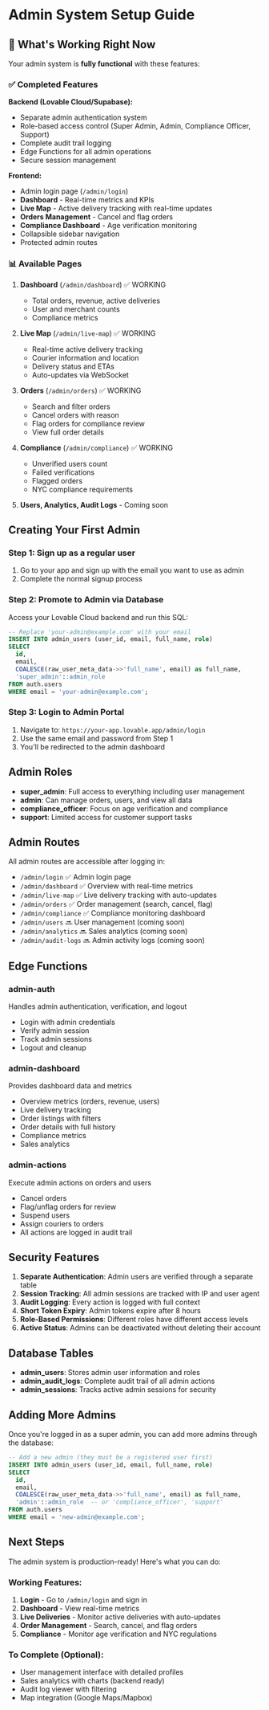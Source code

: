 # Admin System Setup Guide

## 🎉 What's Working Right Now

Your admin system is **fully functional** with these features:

### ✅ Completed Features

**Backend (Lovable Cloud/Supabase):**
- Separate admin authentication system
- Role-based access control (Super Admin, Admin, Compliance Officer, Support)
- Complete audit trail logging
- Edge Functions for all admin operations
- Secure session management

**Frontend:**
- Admin login page (`/admin/login`)
- **Dashboard** - Real-time metrics and KPIs
- **Live Map** - Active delivery tracking with real-time updates
- **Orders Management** - Cancel and flag orders
- **Compliance Dashboard** - Age verification monitoring
- Collapsible sidebar navigation
- Protected admin routes

### 📊 Available Pages

1. **Dashboard** (`/admin/dashboard`) ✅ WORKING
   - Total orders, revenue, active deliveries
   - User and merchant counts
   - Compliance metrics

2. **Live Map** (`/admin/live-map`) ✅ WORKING
   - Real-time active delivery tracking
   - Courier information and location
   - Delivery status and ETAs
   - Auto-updates via WebSocket

3. **Orders** (`/admin/orders`) ✅ WORKING
   - Search and filter orders
   - Cancel orders with reason
   - Flag orders for compliance review
   - View full order details

4. **Compliance** (`/admin/compliance`) ✅ WORKING
   - Unverified users count
   - Failed verifications
   - Flagged orders
   - NYC compliance requirements

5. **Users, Analytics, Audit Logs** - Coming soon

## Creating Your First Admin

### Step 1: Sign up as a regular user
1. Go to your app and sign up with the email you want to use as admin
2. Complete the normal signup process

### Step 2: Promote to Admin via Database

Access your Lovable Cloud backend and run this SQL:

```sql
-- Replace 'your-admin@example.com' with your email
INSERT INTO admin_users (user_id, email, full_name, role)
SELECT 
  id,
  email,
  COALESCE(raw_user_meta_data->>'full_name', email) as full_name,
  'super_admin'::admin_role
FROM auth.users
WHERE email = 'your-admin@example.com';
```

### Step 3: Login to Admin Portal

1. Navigate to: `https://your-app.lovable.app/admin/login`
2. Use the same email and password from Step 1
3. You'll be redirected to the admin dashboard

## Admin Roles

- **super_admin**: Full access to everything including user management
- **admin**: Can manage orders, users, and view all data
- **compliance_officer**: Focus on age verification and compliance
- **support**: Limited access for customer support tasks

## Admin Routes

All admin routes are accessible after logging in:

- `/admin/login` ✅ Admin login page
- `/admin/dashboard` ✅ Overview with real-time metrics
- `/admin/live-map` ✅ Live delivery tracking with auto-updates
- `/admin/orders` ✅ Order management (search, cancel, flag)
- `/admin/compliance` ✅ Compliance monitoring dashboard
- `/admin/users` 🔜 User management (coming soon)
- `/admin/analytics` 🔜 Sales analytics (coming soon)
- `/admin/audit-logs` 🔜 Admin activity logs (coming soon)

## Edge Functions

### admin-auth
Handles admin authentication, verification, and logout
- Login with admin credentials
- Verify admin session
- Track admin sessions
- Logout and cleanup

### admin-dashboard
Provides dashboard data and metrics
- Overview metrics (orders, revenue, users)
- Live delivery tracking
- Order listings with filters
- Order details with full history
- Compliance metrics
- Sales analytics

### admin-actions
Execute admin actions on orders and users
- Cancel orders
- Flag/unflag orders for review
- Suspend users
- Assign couriers to orders
- All actions are logged in audit trail

## Security Features

1. **Separate Authentication**: Admin users are verified through a separate table
2. **Session Tracking**: All admin sessions are tracked with IP and user agent
3. **Audit Logging**: Every action is logged with full context
4. **Short Token Expiry**: Admin tokens expire after 8 hours
5. **Role-Based Permissions**: Different roles have different access levels
6. **Active Status**: Admins can be deactivated without deleting their account

## Database Tables

- **admin_users**: Stores admin user information and roles
- **admin_audit_logs**: Complete audit trail of all admin actions
- **admin_sessions**: Tracks active admin sessions for security

## Adding More Admins

Once you're logged in as a super admin, you can add more admins through the database:

```sql
-- Add a new admin (they must be a registered user first)
INSERT INTO admin_users (user_id, email, full_name, role)
SELECT 
  id,
  email,
  COALESCE(raw_user_meta_data->>'full_name', email) as full_name,
  'admin'::admin_role  -- or 'compliance_officer', 'support'
FROM auth.users
WHERE email = 'new-admin@example.com';
```

## Next Steps

The admin system is production-ready! Here's what you can do:

### Working Features:
1. **Login** - Go to `/admin/login` and sign in
2. **Dashboard** - View real-time metrics
3. **Live Deliveries** - Monitor active deliveries with auto-updates
4. **Order Management** - Search, cancel, and flag orders
5. **Compliance** - Monitor age verification and NYC regulations

### To Complete (Optional):
- User management interface with detailed profiles
- Sales analytics with charts (backend ready)
- Audit log viewer with filtering
- Map integration (Google Maps/Mapbox)
